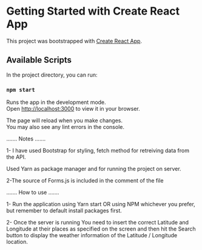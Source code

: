 # Getting Started with Create React App

This project was bootstrapped with [Create React App](https://github.com/facebook/create-react-app).

## Available Scripts

In the project directory, you can run:

### `npm start`

Runs the app in the development mode.\
Open [http://localhost:3000](http://localhost:3000) to view it in your browser.

The page will reload when you make changes.\
You may also see any lint errors in the console.

....... Notes .......

1- I have used Bootstrap for styling, fetch method for retreiving data from the API.

Used Yarn as package manager and for running the project on server.

2-The source of Forms.js is included in the comment of the file

....... How to use .......

1- Run the application using Yarn start OR using NPM whichever you prefer, but remember to default install packages first.

2- Once the server is running You need to insert the correct Latitude and Longitude at their places as specified on the screen and then hit the Search button
to display the weather information of the Latitude / Longitude location.
